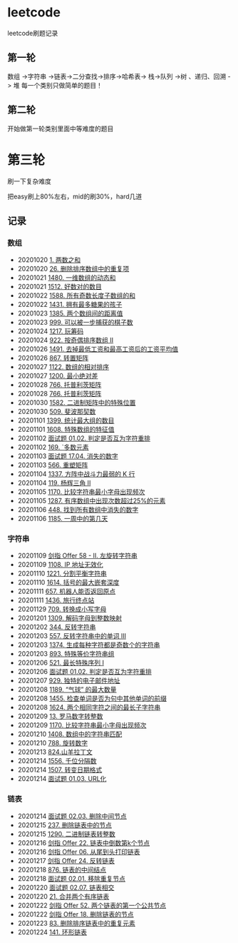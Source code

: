 # leetcode
 leetcode刷题记录

## 第一轮
数组 ->字符串 ->链表->二分查找->排序->哈希表-> 栈->队列 ->树 、递归、回溯 -> 堆 
每一个类别只做简单的题目！

## 第二轮
开始做第一轮类别里面中等难度的题目

# 第三轮
刷一下复杂难度

把easy刷上80%左右，mid的刷30%，hard几道

## 记录

### 数组

- 20201020   [1. 两数之和](https://leetcode-cn.com/problems/two-sum/)
- 20201020   [26. 删除排序数组中的重复项](https://leetcode-cn.com/problems/remove-duplicates-from-sorted-array/)
- 20201021   [1480. 一维数组的动态和](https://leetcode-cn.com/problems/running-sum-of-1d-array/)
- 20201021   [1512. 好数对的数目](https://leetcode-cn.com/problems/number-of-good-pairs/submissions/)
- 20201022   [1588.  所有奇数长度子数组的和](https://leetcode-cn.com/problems/sum-of-all-odd-length-subarrays/)
- 20201022   [1431. 拥有最多糖果的孩子](https://leetcode-cn.com/problems/kids-with-the-greatest-number-of-candies/)
- 20201023  [1385. 两个数组间的距离值](https://leetcode-cn.com/problems/find-the-distance-value-between-two-arrays/)
- 20201023  [999. 可以被一步捕获的棋子数](https://leetcode-cn.com/problems/available-captures-for-rook/)
- 20201024  [1217. 玩筹码](https://leetcode-cn.com/problems/minimum-cost-to-move-chips-to-the-same-position/submissions/)
- 20201024  [922. 按奇偶排序数组 II](https://leetcode-cn.com/problems/sort-array-by-parity-ii/)
- 20201026  [1491. 去掉最低工资和最高工资后的工资平均值](https://leetcode-cn.com/problems/average-salary-excluding-the-minimum-and-maximum-salary/)
- 20201026  [867. 转置矩阵](https://leetcode-cn.com/problems/transpose-matrix/)
- 20201027  [1122. 数组的相对排序](https://leetcode-cn.com/problems/relative-sort-array/submissions/)
- 20201027  [1200. 最小绝对差](https://leetcode-cn.com/problems/minimum-absolute-difference/)
- 20201028  [766. 托普利茨矩阵](https://leetcode-cn.com/problems/toeplitz-matrix/submissions/)
- 20201028  [766. 托普利茨矩阵](https://leetcode-cn.com/problems/toeplitz-matrix/submissions/)
- 20201030  [1582. 二进制矩阵中的特殊位置](https://leetcode-cn.com/problems/special-positions-in-a-binary-matrix/submissions/)
- 20201030  [509. 斐波那契数](https://leetcode-cn.com/problems/fibonacci-number/)
- 20201101  [1399. 统计最大组的数目](https://leetcode-cn.com/problems/count-largest-group/)
- 20201101  [1608. 特殊数组的特征值](https://leetcode-cn.com/problems/special-array-with-x-elements-greater-than-or-equal-x/)
- 20201102  [面试题 01.02. 判定是否互为字符重排](https://leetcode-cn.com/problems/check-permutation-lcci/)
- 20201102  [169. `多数元素](https://leetcode-cn.com/problems/majority-element/)
- 20201103  [面试题 17.04. 消失的数字](https://leetcode-cn.com/problems/missing-number-lcci/)
- 20201103  [566. 重塑矩阵](https://leetcode-cn.com/problems/reshape-the-matrix/)
- 20201104  [1337. 方阵中战斗力最弱的 K 行](https://leetcode-cn.com/problems/the-k-weakest-rows-in-a-matrix/)
- 20201104  [119. 杨辉三角 II](https://leetcode-cn.com/problems/pascals-triangle-ii/)
- 20201105  [1170. 比较字符串最小字母出现频次](https://leetcode-cn.com/problems/compare-strings-by-frequency-of-the-smallest-character/submissions/)
- 20201105  [1287. 有序数组中出现次数超过25%的元素](https://leetcode-cn.com/problems/element-appearing-more-than-25-in-sorted-array/)
- 20201106  [448. 找到所有数组中消失的数字](https://leetcode-cn.com/problems/find-all-numbers-disappeared-in-an-array/)
- 20201106  [1185. 一周中的第几天](https://leetcode-cn.com/problems/day-of-the-week/)

### 字符串

- 20201109  [剑指 Offer 58 - II. 左旋转字符串](https://leetcode-cn.com/problems/zuo-xuan-zhuan-zi-fu-chuan-lcof/submissions/)
- 20201109  [1108. IP 地址无效化](https://leetcode-cn.com/problems/defanging-an-ip-address/submissions/)
- 20201110  [1221. 分割平衡字符串](https://leetcode-cn.com/problems/split-a-string-in-balanced-strings/submissions/)
- 20201110  [1614. 括号的最大嵌套深度](https://leetcode-cn.com/problems/maximum-nesting-depth-of-the-parentheses/solution/)
- 20201111  [657. 机器人能否返回原点](https://leetcode-cn.com/problems/robot-return-to-origin/)
- 20201111  [1436. 旅行终点站](https://leetcode-cn.com/problems/destination-city/)
- 20201129  [709. 转换成小写字母](https://leetcode-cn.com/problems/to-lower-case/)
- 20201201  [1309. 解码字母到整数映射](https://leetcode-cn.com/problems/decrypt-string-from-alphabet-to-integer-mapping/)
- 20201202  [344. 反转字符串](https://leetcode-cn.com/problems/reverse-string/)
- 20201203  [557. 反转字符串中的单词 III](https://leetcode-cn.com/problems/reverse-words-in-a-string-iii/)
- 20201203  [1374. 生成每种字符都是奇数个的字符串](https://leetcode-cn.com/problems/generate-a-string-with-characters-that-have-odd-counts/)
- 20201203  [893. 特殊等价字符串组](https://leetcode-cn.com/problems/groups-of-special-equivalent-strings/)
- 20201206  [521. 最长特殊序列 Ⅰ](https://leetcode-cn.com/problems/longest-uncommon-subsequence-i/)
- 20201206  [面试题 01.02. 判定是否互为字符重排](https://leetcode-cn.com/problems/check-permutation-lcci/submissions/)
- 20201207  [929. 独特的电子邮件地址](https://leetcode-cn.com/problems/unique-email-addresses/)
- 20201208  [1189. “气球” 的最大数量](https://leetcode-cn.com/problems/maximum-number-of-balloons/submissions/)
- 20201208  [1455. 检查单词是否为句中其他单词的前缀](https://leetcode-cn.com/problems/check-if-a-word-occurs-as-a-prefix-of-any-word-in-a-sentence/)
- 20201208  [1624. 两个相同字符之间的最长子字符串](https://leetcode-cn.com/problems/largest-substring-between-two-equal-characters/submissions/)
- 20201209  [13. 罗马数字转整数](https://leetcode-cn.com/problems/roman-to-integer/submissions/)
- 20201209  [1170. 比较字符串最小字母出现频次](https://leetcode-cn.com/problems/compare-strings-by-frequency-of-the-smallest-character/submissions/)
- 20201210  [1408. 数组中的字符串匹配](https://leetcode-cn.com/problems/string-matching-in-an-array/)
- 20201210  [788. 旋转数字](https://leetcode-cn.com/problems/rotated-digits/)
- 20201213  [824.山羊拉丁文](https://leetcode-cn.com/problems/goat-latin/submissions/)
- 20201214  [1556. 千位分隔数](https://leetcode-cn.com/problems/thousand-separator/)
- 20201214  [1507. 转变日期格式](https://leetcode-cn.com/problems/reformat-date/)
- 20201214  [面试题 01.03. URL化](https://leetcode-cn.com/problems/string-to-url-lcci/)

### 链表

- 20201214  [面试题 02.03. 删除中间节点](https://leetcode-cn.com/problems/delete)
- 20201215  [237. 删除链表中的节点](https://leetcode-cn.com/problems/delete-node-in-a-linked-list/submissions/)
- 20201215  [1290. 二进制链表转整数](https://leetcode-cn.com/problems/convert-binary-number-in-a-linked-list-to-integer/submissions/)
- 20201216  [剑指 Offer 22. 链表中倒数第k个节点](https://leetcode-cn.com/problems/lian-biao-zhong-dao-shu-di-kge-jie-dian-lcof/submissions/)
- 20201216  [剑指 Offer 06. 从尾到头打印链表](https://leetcode-cn.com/problems/cong-wei-dao-tou-da-yin-lian-biao-lcof/)
- 20201217  [剑指 Offer 24. 反转链表](https://leetcode-cn.com/problems/fan-zhuan-lian-biao-lcof/)
- 20201218  [876. 链表的中间结点](https://leetcode-cn.com/problems/middle-of-the-linked-list/)
- 20201218  [面试题 02.01. 移除重复节点](https://leetcode-cn.com/problems/remove-duplicate-node-lcci/)
- 20201220  [面试题 02.07. 链表相交](https://leetcode-cn.com/problems/intersection-of-two-linked-lists-lcci/submissions/)
- 20201220  [21. 合并两个有序链表](https://leetcode-cn.com/problems/merge-two-sorted-lists/)
- 20201222  [剑指 Offer 52. 两个链表的第一个公共节点](https://leetcode-cn.com/problems/liang-ge-lian-biao-de-di-yi-ge-gong-gong-jie-dian-lcof/)
- 20201222  [剑指 Offer 18. 删除链表的节点](https://leetcode-cn.com/problems/shan-chu-lian-biao-de-jie-dian-lcof/submissions/)
- 20201223  [83. 删除排序链表中的重复元素](https://leetcode-cn.com/problems/remove-duplicates-from-sorted-list/)
- 20201224  [141. 环形链表](https://leetcode-cn.com/problems/linked-list-cycle/)